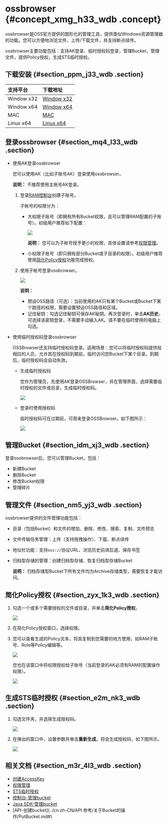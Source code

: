 # ossbrowser {#concept_xmg_h33_wdb .concept}

ossbrowser是OSS官方提供的图形化的管理工具，提供类似Windows资源管理器的功能。您可以方便地浏览文件、上传/下载文件，并支持断点续传。

ossbrowser主要功能包括：支持AK登录、临时授权码登录，管理Bucket，管理文件，提供Policy授权，生成STS临时授权。

## 下载安装 {#section_ppm_j33_wdb .section}

|支持平台|下载地址|
|:---|:---|
|Window x32|[Window x32](https://github.com/aliyun/oss-browser/blob/master/all-releases.md)|
|Window x64|[Window x64](https://github.com/aliyun/oss-browser/blob/master/all-releases.md)|
|MAC|[MAC](https://github.com/aliyun/oss-browser/blob/master/all-releases.md)|
|Linux x64|[Linux x64](https://github.com/aliyun/oss-browser/blob/master/all-releases.md)|

## 登录ossbrowser {#section_mq4_l33_wdb .section}

-   使用AK登录ossbrowser

    您可以使用AK（比如子账号AK）登录使用ossbrowser。

    **说明：** 不推荐使用主账号AK登录。

    1.  登录[RAM控制台](https://ram.console.aliyun.com/)创建子账号。

        子帐号的权限分为：

        -   大权限子账号（即拥有所有Bucket权限，且可以管理RAM配置的子账号）。初级用户推荐如下配置：

            ![](http://static-aliyun-doc.oss-cn-hangzhou.aliyuncs.com/assets/img/4906/6122_zh-CN.png)

            **说明：** 您可以为子帐号授予更小的权限，具体设置请参考[权限管理](../cn.zh-CN/最佳实践/权限管理/权限管理概述.md#)。

        -   小权限子账号（即只拥有部分Bucket或子目录的权限）。初级用户推荐使用[简化Policy授权](#section_zyx_1k3_wdb)功能完成授权。
    2.  使用子帐号登录ossbrowser。

        ![](http://static-aliyun-doc.oss-cn-hangzhou.aliyuncs.com/assets/img/4906/2995_zh-CN.png)

        **说明：** 

        -   预设OSS路径（可选）：当前使用的AK只有某个Bucket或Bucket下某个路径的权限，需要设置预设OSS路径和区域。
        -   记住秘钥：勾选记住秘钥可保存AK秘钥。再次登录时，单击**AK历史**，可选择该密钥登录，不需要手动输入AK。请不要在临时使用的电脑上勾选。
-   使用临时授权码登录ossbrowser

    OSSBrowser还支持临时授权码登录。适用场景：您可以将临时授权码提供给相应的人员，允许其在授权码到期前，临时访问您Bucket下某个目录。到期后，临时授权码会自动失效。

    -   生成临时授权码

        您作为管理员，先使用AK登录OSSBrowser，并在管理界面，选择需要临时授权的文件或目录，生成临时授权码。

        ![](http://static-aliyun-doc.oss-cn-hangzhou.aliyuncs.com/assets/img/4906/3006_zh-CN.png)

    -   登录时使用授权码

        临时授权码可在过期前，可用来登录OSSBrowser。如下图所示：

        ![](http://static-aliyun-doc.oss-cn-hangzhou.aliyuncs.com/assets/img/4906/3007_zh-CN.png)


## 管理Bucket {#section_idm_xj3_wdb .section}

登录ossbrowser后，您可以管理Bucket，包括：

-   新建Bucket
-   删除Bucket
-   修改Bucket权限
-   管理碎片

## 管理文件 {#section_nm5_yj3_wdb .section}

ossbrowser提供的文件管理功能包括：

-   目录（包括Bucket）和文件的增加、删除、修改、搜索、复制、文件预览

-   文件传输任务管理：上传（支持拖拽操作）、下载、断点续传

-   地址栏功能：支持`oss://`协议URL、浏览历史前进后退、保存书签

-   归档型存储的管理：创建归档型存储、恢复归档型存储Bucket

    **说明：** 归档存储型Bucket下所有文件均为Archive存储类型，需要恢复才能访问。


## 简化Policy授权 {#section_zyx_1k3_wdb .section}

1.  勾选一个或多个需要授权的文件或目录，并单击**简化Policy授权**。

    ![](http://static-aliyun-doc.oss-cn-hangzhou.aliyuncs.com/assets/img/4906/2998_zh-CN.png)

2.  在简化Policy授权窗口，选择权限。
3.  您可以查看生成的Policy文本，将其复制到您需要的地方使用，如RAM子账号、Role等Policy编辑等。

    ![](http://static-aliyun-doc.oss-cn-hangzhou.aliyuncs.com/assets/img/4906/2999_zh-CN.png)

    您也在该窗口中将权限授权给子账号（当前登录的AK必须有RAM的配置操作权限）。

    ![](http://static-aliyun-doc.oss-cn-hangzhou.aliyuncs.com/assets/img/4906/3000_zh-CN.png)


## 生成STS临时授权 {#section_e2m_nk3_wdb .section}

1.  勾选文件夹，并选择生成授权码。

    ![](http://static-aliyun-doc.oss-cn-hangzhou.aliyuncs.com/assets/img/4906/3004_zh-CN.png)

2.  在弹出的窗口中，设置参数并单击**重新生成**，将会生成授权码，如下图所示。

    ![](http://static-aliyun-doc.oss-cn-hangzhou.aliyuncs.com/assets/img/4906/3005_zh-CN.png)


## 相关文档 {#section_m3r_4l3_wdb .section}

-   [创建AccessKey](https://help.aliyun.com/document_detail/53045.html)
-   [权限管理](../cn.zh-CN/最佳实践/权限管理/权限管理概述.md#)
-   [STS临时授权](../cn.zh-CN/最佳实践/权限管理/STS临时授权访问.md#)
-   [控制台-管理bucket](../cn.zh-CN/控制台用户指南/管理存储空间/创建存储空间.md#)
-   [Java SDK-管理bucket](https://help.aliyun.com/document_detail/32012.html)
-   [API-创建bucket](../cn.zh-CN/API 参考/关于Bucket的操作/PutBucket.md#)

